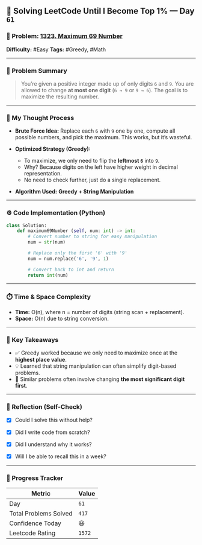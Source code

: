 
## 🧠 Solving LeetCode Until I Become Top 1% — Day `61`

### 🔹 Problem: [1323. Maximum 69 Number](https://leetcode.com/problems/maximum-69-number/)

**Difficulty:** #Easy
**Tags:** #Greedy, #Math

---

### 📝 Problem Summary

> You’re given a positive integer made up of only digits `6` and `9`. You are allowed to change **at most one digit** (`6 → 9` or `9 → 6`).
> The goal is to maximize the resulting number.

---

### 🧠 My Thought Process

* **Brute Force Idea:**
  Replace each `6` with `9` one by one, compute all possible numbers, and pick the maximum. This works, but it’s wasteful.

* **Optimized Strategy (Greedy):**

  * To maximize, we only need to flip the **leftmost `6`** into `9`.
  * Why? Because digits on the left have higher weight in decimal representation.
  * No need to check further, just do a single replacement.

* **Algorithm Used:**
  **Greedy + String Manipulation**

---

### ⚙️ Code Implementation (Python)

```python
class Solution:
    def maximum69Number (self, num: int) -> int:
        # Convert number to string for easy manipulation
        num = str(num)

        # Replace only the first '6' with '9'
        num = num.replace('6', '9', 1)

        # Convert back to int and return
        return int(num)
```

---

### ⏱️ Time & Space Complexity

* **Time:** O(n), where n = number of digits (string scan + replacement).
* **Space:** O(n) due to string conversion.

---

### 🧩 Key Takeaways

* ✅ Greedy worked because we only need to maximize once at the **highest place value**.
* 💡 Learned that string manipulation can often simplify digit-based problems.
* 💭 Similar problems often involve changing **the most significant digit first**.

---

### 🔁 Reflection (Self-Check)

* [x] Could I solve this without help?
* [x] Did I write code from scratch?
* [x] Did I understand why it works?
* [x] Will I be able to recall this in a week?


---

### 🚀 Progress Tracker

| Metric                | Value  |
| --------------------- | ------ |
| Day                   | `61`    |
| Total Problems Solved | `417`    |
| Confidence Today      | 😃     |
| Leetcode Rating       | `1572` |

